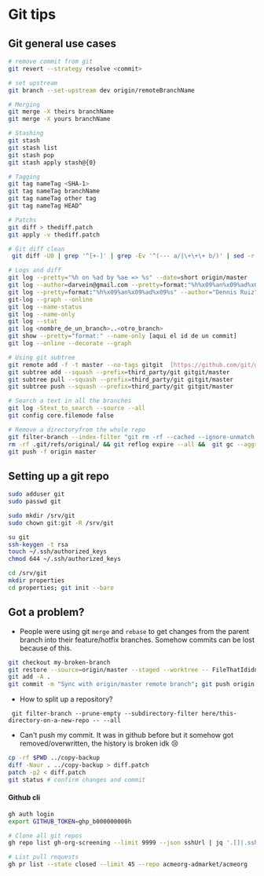 # Git tips

## Git general use cases
```bash
# remove commit from git
git revert --strategy resolve <commit>

# set upstream
git branch --set-upstream dev origin/remoteBranchName

# Merging
git merge -X theirs branchName
git merge -X yours branchName

# Stashing
git stash
git stash list
git stash pop
git stash apply stash@{0}

# Tagging
git tag nameTag <SHA-1>
git tag nameTag branchName
git tag nameTag other tag
git tag nameTag HEAD^

# Patchs
git diff > thediff.patch
git apply -v thediff.patch

# Git diff clean
 git diff -U0 | grep '^[+-]' | grep -Ev '^(--- a/|\+\+\+ b/)' | sed -r "s/^([^-+ ]*)[-+ ]/\\1/"

# Logs and diff
git log --pretty="%h on %ad by %ae => %s" --date=short origin/master
git log --author=darvein@gmail.com --pretty=format:"%h%x09%an%x09%ad%x09%s"
git log --pretty=format:"%h%x09%an%x09%ad%x09%s" --author="Dennis Ruiz"
git-log --graph --online
git log --name-status
git log --name-only
git log --stat
git log <nombre_de_un_branch>..<otro_branch>
git show --pretty="format:" --name-only [aqui el id de un commit]
git log --online --decorate --graph

# Using git subtree
git remote add -f -t master --no-tags gitgit  [https://github.com/git/git.git](https://github.com/git/git.git) 
git subtree add --squash --prefix=third_party/git gitgit/master
git subtree pull --squash --prefix=third_party/git gitgit/master
git subtree push --squash --prefix=third_party/git gitgit/master

# Search a text in all the branches
git log -Stext_to_search --source --all
git config core.filemode false

# Remove a directoryfrom the whole repo
git filter-branch --index-filter "git rm -rf --cached --ignore-unmatch NOMBRE_DE_LA_CARPETA_O_ARCHIVO" HEAD
rm -rf .git/refs/original/ && git reflog expire --all &&  git gc --aggressive --prune
git push -f origin master
```

## Setting up a git repo

```bash
sudo adduser git
sudo passwd git

sudo mkdir /srv/git
sudo chown git:git -R /srv/git

su git
ssh-keygen -t rsa
touch ~/.ssh/authorized_keys
chmod 644 ~/.ssh/authorized_keys

cd /srv/git
mkdir properties
cd properties; git init --bare
```

## Got a problem?

- People were using git `merge` and `rebase` to get changes from the parent branch into their feature/hotfix branches. Somehow commits can be lost because of this.

```bash
git checkout my-broken-branch
git restore --source=origin/master --staged --worktree -- FileThatIdidntTouch.java DirectoryIDidntTouch .fileIdidntTouch
git add -A .
git commit -m "Sync with origin/master remote branch"; git push origin my-broken-branch
```

- How to split up a repository?
```
 git filter-branch --prune-empty --subdirectory-filter here/this-directory-on-a-new-repo -- --all
```

- Can't push my commit. It was in github before but it somehow got removed/overwritten, the history is broken idk :cry:
```bash
cp -rf $PWD ../copy-backup
diff -Naur . ../copy-backup > diff.patch
patch -p2 < diff.patch
git status # confirm changes and commit
```

#### Github cli

```bash
gh auth login
export GITHUB_TOKEN=ghp_b000000000h

# Clone all git repos
gh repo list gh-org-screening --limit 9999 --json sshUrl | jq '.[]|.sshUrl' | xargs -n1 git clone

# List pull requests
gh pr list --state closed --limit 45 --repo acmeorg-admarket/acmeorg
```
